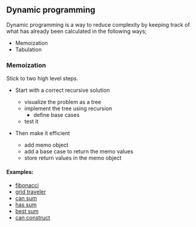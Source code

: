 ## Dynamic programming

Dynamic programming is a way to reduce complexity by keeping track of what
has already been calculated in the following ways;

- Memoization
- Tabulation

### Memoization

Stick to two high level steps.

- Start with a correct recursive solution
  - visualize the problem as a tree
  - implement the tree using recursion
    - define base cases
  - test it

- Then make it efficient
  - add memo object
  - add a base case to return the memo values
  - store return values in the memo object

#### Examples:
- [fibonacci](memoization_fib.py)
- [grid traveler](memoization-grid-traveler.py)
- [can sum](memoization-canSum.py)
- [has sum](memoization-hasSum.py)
- [best sum](memoization-bestSum.py)
- [can construct](memoization-grid-traveler.py)
